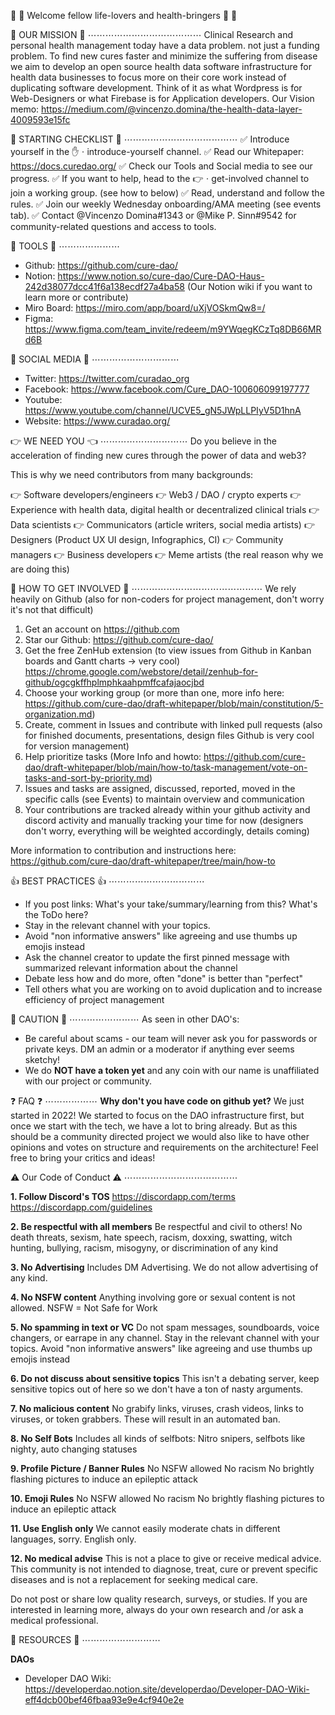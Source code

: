 :dna:  :pill:  Welcome fellow life-lovers and health-bringers :pill:  :dna:

:rocket:  OUR MISSION  :rocket:
⋯⋯⋯⋯⋯⋯⋯⋯⋯⋯⋯⋯⋯
Clinical Research and personal health management today have a data problem. not just a funding problem.
To find new cures faster and minimize the suffering from disease we aim to develop an open source health data software infrastructure for health data businesses to focus more on their core work instead of duplicating software development.
Think of it as what Wordpress is for Web-Designers or what Firebase is for Application developers.
Our Vision memo: https://medium.com/@vincenzo.domina/the-health-data-layer-4009593e15fc

:round_pushpin: STARTING CHECKLIST :round_pushpin:
⋯⋯⋯⋯⋯⋯⋯⋯⋯⋯⋯⋯⋯
:white_check_mark:  Introduce yourself in the  :raised_hand:ㆍintroduce-yourself  channel.
:white_check_mark:  Read our Whitepaper: https://docs.curedao.org/
:white_check_mark:  Check our Tools and Social media to see our progress.
:white_check_mark:  If you want to help, head to the  :point_right:ㆍget-involved  channel to join a working group. (see how to below)
:white_check_mark:  Read, understand and follow the rules.
:white_check_mark:  Join our weekly Wednesday onboarding/AMA meeting (see events tab).
:white_check_mark:  Contact @Vincenzo Domina#1343 or @Mike P. Sinn#9542 for community-related questions and access to tools.

:link:  TOOLS  :link:
⋯⋯⋯⋯⋯⋯⋯
- Github: https://github.com/cure-dao/
- Notion: https://www.notion.so/cure-dao/Cure-DAO-Haus-242d38077dcc41f6a138ecdf27a4ba58 (Our Notion wiki if you want to learn more or contribute)
- Miro Board: https://miro.com/app/board/uXjVOSkmQw8=/
- Figma: https://www.figma.com/team_invite/redeem/m9YWqegKCzTq8DB66MRd6B

:speech_balloon:  SOCIAL MEDIA  :eyes:
⋯⋯⋯⋯⋯⋯⋯⋯⋯⋯
- Twitter: https://twitter.com/curadao_org
- Facebook: https://www.facebook.com/Cure_DAO-100606099197777
- Youtube: https://www.youtube.com/channel/UCVE5_gN5JWpLLPIyV5D1hnA
- Website: https://www.curadao.org/

:point_right:  WE NEED YOU  :point_left:
⋯⋯⋯⋯⋯⋯⋯⋯⋯⋯
Do you believe in the acceleration of finding new cures through the power of data and web3?

This is why we need contributors from many backgrounds: 

:point_right:  Software developers/engineers
:point_right:  Web3 / DAO / crypto experts
:point_right:  Experience with health data, digital health or decentralized clinical trials
:point_right:  Data scientists
:point_right:  Communicators (article writers, social media artists)
:point_right:  Designers (Product UX UI design, Infographics, CI)
:point_right:  Community managers
:point_right:  Business developers
:point_right:  Meme artists (the real reason why we are doing this)


:handshake:   HOW TO GET INVOLVED  :handshake:
⋯⋯⋯⋯⋯⋯⋯⋯⋯⋯⋯⋯⋯⋯⋯
We rely heavily on Github (also for non-coders for project management, don't worry it's not that difficult)

1.  Get an account on https://github.com
2. Star our Github: https://github.com/cure-dao/
3. Get the free ZenHub extension (to view issues from Github in Kanban boards and Gantt charts -> very cool) 
     https://chrome.google.com/webstore/detail/zenhub-for-github/ogcgkffhplmphkaahpmffcafajaocjbd
4. Choose your working group (or more than one, more info here: 
     https://github.com/cure-dao/draft-whitepaper/blob/main/constitution/5-organization.md)
5. Create, comment in Issues and contribute with linked pull requests
     (also for finished documents, presentations, design files Github is very cool for version management)
6. Help prioritize tasks (More Info and howto: 
     https://github.com/cure-dao/draft-whitepaper/blob/main/how-to/task-management/vote-on-tasks-and-sort-by-priority.md)
7. Issues and tasks are assigned, discussed, reported, moved in the specific calls (see Events) to maintain overview and communication 
8. Your contributions are tracked already within your github activity and discord activity and manually tracking your time for now
     (designers don't worry, everything will be weighted accordingly, details coming)

More information to contribution and instructions here: https://github.com/cure-dao/draft-whitepaper/tree/main/how-to

:thumbsup:  BEST PRACTICES  :thumbsup:
⋯⋯⋯⋯⋯⋯⋯⋯⋯⋯⋯
- If you post links: What's your take/summary/learning from this? What's the ToDo here?
- Stay in the relevant channel with your topics. 
- Avoid "non informative answers" like agreeing and use thumbs up emojis instead
- Ask the channel creator to update the first pinned message with summarized relevant information about the channel
- Debate less how and do more, often "done" is better than "perfect"
- Tell others what you are working on to avoid duplication and to increase efficiency of project management

:rotating_light:  CAUTION  :rotating_light:
⋯⋯⋯⋯⋯⋯⋯⋯
As seen in other DAO's: 
- Be careful about scams - our team will never ask you for passwords or private keys. DM an admin or a moderator if anything ever seems sketchy!
- We do **NOT have a token yet** and any coin with our name is unaffiliated with our project or community.

:question:  FAQ  :question:
⋯⋯⋯⋯⋯⋯
**Why don't you have code on github yet?**
We just started in 2022! We started to focus on the DAO infrastructure first, but once we start with the tech, we have a lot to bring already. But as this should be a community directed project we would also like to have other opinions and votes on structure and requirements on the architecture! Feel free to bring your critics and ideas!

:warning:  Our Code of Conduct  :warning:
⋯⋯⋯⋯⋯⋯⋯⋯⋯⋯⋯⋯⋯

**1. Follow Discord's TOS**
https://discordapp.com/terms
https://discordapp.com/guidelines

**2. Be respectful with all members**
Be respectful and civil to others!
No death threats, sexism, hate speech, racism, doxxing, swatting, witch hunting, bullying, racism, misogyny, or discrimination of any kind 

**3. No Advertising**
Includes DM Advertising. We do not allow advertising of any kind.

**4. No NSFW content**
Anything involving gore or sexual content is not allowed.
NSFW = Not Safe for Work

**5. No spamming in text or VC**
Do not spam messages, soundboards, voice changers, or earrape in any channel. 
Stay in the relevant channel with your topics. 
Avoid "non informative answers" like agreeing and use thumbs up emojis instead

**6. Do not discuss about sensitive topics**
This isn't a debating server, keep sensitive topics out of here so we don't have a ton of nasty arguments.

**7. No malicious content**
No grabify links, viruses, crash videos, links to viruses, or token grabbers. These will result in an automated ban.

**8. No Self Bots**
Includes all kinds of selfbots: Nitro snipers, selfbots like nighty, auto changing statuses

**9. Profile Picture / Banner Rules**
No NSFW allowed
No racism
No brightly flashing pictures to induce an epileptic attack

**10. Emoji Rules**
No NSFW allowed
No racism
No brightly flashing pictures to induce an epileptic attack

**11. Use English only**
We cannot easily moderate chats in different languages, sorry. English only.

**12. No medical advise**
This is not a place to give or receive medical advice. This community is not intended to diagnose, treat, cure or prevent specific diseases and is not a replacement for seeking medical care.

Do not post or share low quality research, surveys, or studies.  If you are interested in learning more, always do your own research and /or ask a medical professional.


:pushpin:  RESOURCES  :pushpin:
⋯⋯⋯⋯⋯⋯⋯⋯⋯

**DAOs**
- Developer DAO Wiki: https://developerdao.notion.site/developerdao/Developer-DAO-Wiki-eff4dcb00bef46fbaa93e9e4cf940e2e
